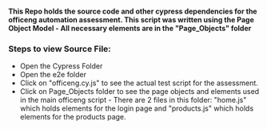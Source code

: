 #### This Repo holds the source code and other cypress dependencies for the officeng automation assessment. This script was written using the Page Object Model - All necessary elements are in the "Page_Objects" folder

### Steps to view Source File:
- Open the Cypress Folder
- Open the e2e folder
- Click on "officeng.cy.js" to see the actual test script for the assessment.
- Click on Page_Objects folder to see the page objects and elements used in the main officeng script - There are 2 files in this folder: "home.js" which holds elements for the login page and "products.js" which holds elements for the products page.
